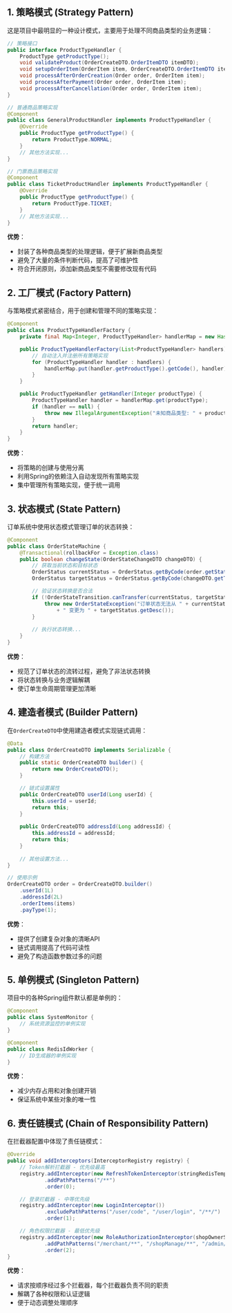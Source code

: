 
## 1. 策略模式 (Strategy Pattern)

这是项目中最明显的一种设计模式，主要用于处理不同商品类型的业务逻辑：

```java
// 策略接口
public interface ProductTypeHandler {
    ProductType getProductType();
    void validateProduct(OrderCreateDTO.OrderItemDTO itemDTO);
    void setupOrderItem(OrderItem item, OrderCreateDTO.OrderItemDTO itemDTO);
    void processAfterOrderCreation(Order order, OrderItem item);
    void processAfterPayment(Order order, OrderItem item);
    void processAfterCancellation(Order order, OrderItem item);
}

// 普通商品策略实现
@Component
public class GeneralProductHandler implements ProductTypeHandler {
    @Override
    public ProductType getProductType() {
        return ProductType.NORMAL;
    }
    // 其他方法实现...
}

// 门票商品策略实现  
@Component
public class TicketProductHandler implements ProductTypeHandler {
    @Override
    public ProductType getProductType() {
        return ProductType.TICKET;
    }
    // 其他方法实现...
}
```

**优势**：
- 封装了各种商品类型的处理逻辑，便于扩展新商品类型
- 避免了大量的条件判断代码，提高了可维护性
- 符合开闭原则，添加新商品类型不需要修改现有代码

## 2. 工厂模式 (Factory Pattern)

与策略模式紧密结合，用于创建和管理不同的策略实现：

```java
@Component
public class ProductTypeHandlerFactory {
    private final Map<Integer, ProductTypeHandler> handlerMap = new HashMap<>();

    public ProductTypeHandlerFactory(List<ProductTypeHandler> handlers) {
        // 自动注入并注册所有策略实现
        for (ProductTypeHandler handler : handlers) {
            handlerMap.put(handler.getProductType().getCode(), handler);
        }
    }

    public ProductTypeHandler getHandler(Integer productType) {
        ProductTypeHandler handler = handlerMap.get(productType);
        if (handler == null) {
            throw new IllegalArgumentException("未知商品类型: " + productType);
        }
        return handler;
    }
}
```

**优势**：
- 将策略的创建与使用分离
- 利用Spring的依赖注入自动发现所有策略实现
- 集中管理所有策略实现，便于统一调用

## 3. 状态模式 (State Pattern)

订单系统中使用状态模式管理订单的状态转换：

```java
@Component
public class OrderStateMachine {
    @Transactional(rollbackFor = Exception.class)
    public boolean changeState(OrderStateChangeDTO changeDTO) {
        // 获取当前状态和目标状态
        OrderStatus currentStatus = OrderStatus.getByCode(order.getStatus());
        OrderStatus targetStatus = OrderStatus.getByCode(changeDTO.getTargetStatus());

        // 验证状态转换是否合法
        if (!OrderStateTransition.canTransfer(currentStatus, targetStatus)) {
            throw new OrderStateException("订单状态无法从 " + currentStatus.getDesc() 
                + " 变更为 " + targetStatus.getDesc());
        }
        
        // 执行状态转换...
    }
}
```

**优势**：
- 规范了订单状态的流转过程，避免了非法状态转换
- 将状态转换与业务逻辑解耦
- 使订单生命周期管理更加清晰

## 4. 建造者模式 (Builder Pattern)

在`OrderCreateDTO`中使用建造者模式实现链式调用：

```java
@Data
public class OrderCreateDTO implements Serializable {
    // 构建方法
    public static OrderCreateDTO builder() {
        return new OrderCreateDTO();
    }

    // 链式设置属性
    public OrderCreateDTO userId(Long userId) {
        this.userId = userId;
        return this;
    }
    
    public OrderCreateDTO addressId(Long addressId) {
        this.addressId = addressId;
        return this;
    }
    
    // 其他设置方法...
}

// 使用示例
OrderCreateDTO order = OrderCreateDTO.builder()
    .userId(1L)
    .addressId(2L)
    .orderItems(items)
    .payType(1);
```

**优势**：
- 提供了创建复杂对象的清晰API
- 链式调用提高了代码可读性
- 避免了构造函数参数过多的问题

## 5. 单例模式 (Singleton Pattern)

项目中的各种Spring组件默认都是单例的：

```java
@Component
public class SystemMonitor {
    // 系统资源监控的单例实现
}

@Component
public class RedisIdWorker {
    // ID生成器的单例实现
}
```

**优势**：
- 减少内存占用和对象创建开销
- 保证系统中某些对象的唯一性

## 6. 责任链模式 (Chain of Responsibility Pattern)

在拦截器配置中体现了责任链模式：

```java
@Override
public void addInterceptors(InterceptorRegistry registry) {
    // Token解析拦截器 - 优先级最高
    registry.addInterceptor(new RefreshTokenInterceptor(stringRedisTemplate))
            .addPathPatterns("/**")
            .order(0);

    // 登录拦截器 - 中等优先级
    registry.addInterceptor(new LoginInterceptor())
            .excludePathPatterns("/user/code", "/user/login", "/**/")
            .order(1);

    // 角色权限拦截器 - 最低优先级
    registry.addInterceptor(new RoleAuthorizationInterceptor(shopOwnerService))
            .addPathPatterns("/merchant/**", "/shopManage/**", "/admin/**")
            .order(2);
}
```

**优势**：
- 请求按顺序经过多个拦截器，每个拦截器负责不同的职责
- 解耦了各种权限和认证逻辑
- 便于动态调整处理顺序
